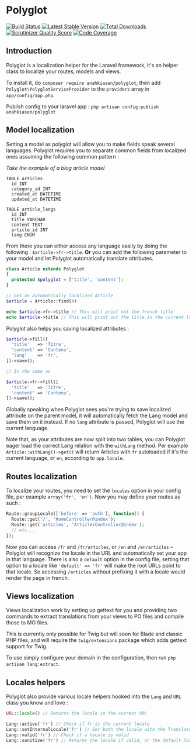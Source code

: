 # Polyglot

[![Build Status](https://travis-ci.org/Anahkiasen/polyglot.png?branch=master)](https://travis-ci.org/Anahkiasen/polyglot)
[![Latest Stable Version](https://poser.pugx.org/anahkiasen/polyglot/v/stable.png)](https://packagist.org/packages/anahkiasen/polyglot)
[![Total Downloads](https://poser.pugx.org/anahkiasen/polyglot/downloads.png)](https://packagist.org/packages/anahkiasen/polyglot)
[![Scrutinizer Quality Score](https://scrutinizer-ci.com/g/Anahkiasen/polyglot/badges/quality-score.png?s=20d9a4be6695b7677c427eab73151c1a9d803044)](https://scrutinizer-ci.com/g/Anahkiasen/polyglot/)
[![Code Coverage](https://scrutinizer-ci.com/g/Anahkiasen/polyglot/badges/coverage.png?s=f6e022cbcf1a51f82b5d9e6fb30bd1643fc70e76)](https://scrutinizer-ci.com/g/Anahkiasen/polyglot/)

## Introduction

Polyglot is a localization helper for the Laravel framework, it's an helper class to localize your routes, models and views.

To install it, do `composer require anahkiasen/polyglot`, then add `Polyglot\PolyglotServiceProvider` to the `providers` array in `app/config/app.php`.

Publish config to your laravel app : `php artisan config:publish anahkiasen/polyglot`

## Model localization

Setting a model as polyglot will allow you to make fields speak several languages. Polyglot requires you to separate common fields from localized ones assuming the following common pattern :

*Take the example of a blog article model*

    TABLE articles
      id INT
      category_id INT
      created_at DATETIME
      updated_at DATETIME

    TABLE article_langs
      id INT
      title VARCHAR
      content TEXT
      article_id INT
      lang ENUM

From there you can either access any language easily by doing the following : `$article->fr->title`.
**Or** you can add the following parameter to your model and let Polyglot automatically translate attributes.

```php
class Article extends Polyglot
{
  protected $polyglot = ['title', 'content'];
}

// Get an automatically localized Article
$article = Article::find(4)

echo $article->fr->title // This will print out the french title
echo $article->title // This will print out the title in the current language
```

Polyglot also helps you saving localized attributes :

```php
$article->fill([
  'title'   => 'Titre',
  'content' => 'Contenu',
  'lang'    => 'fr',
])->save();

// Is the same as

$article->fr->fill([
  'title'   => 'Titre',
  'content' => 'Contenu',
])->save();
```

Globally speaking when Polyglot sees you're trying to save localized attribute on the parent model, it will automatically fetch the Lang model and save them on it instead.
If no `lang` attribute is passed, Polyglot will use the current language.

Note that, as your attributes are now split into two tables, you can Polyglot eager load the correct Lang relation with the `withLang` method.
Per example `Article::withLang()->get()` will return Articles with `fr` autoloaded if it's the current language, or `en`, according to `app.locale`.

## Routes localization

To localize your routes, you need to set the `locales` option in your config file, per example `array('fr', 'en')`. Now you may define your routes as such :

```php
Route::groupLocale(['before' => 'auth'], function() {
  Route::get('/', 'HomeController@index');
  Route::get('articles', 'ArticlesController@index');
  // etc...
});
```

Now you can access `/fr` and `/fr/articles`, or `/en` and `/en/articles` – Polyglot will recognize the locale in the URL and automatically set your app in that language.
There is also a `default` option in the config file, setting that option to a locale like `'default' => 'fr'` will make the root URLs point to that locale. So accessing `/articles` without prefixing it with a locale would render the page in french.

## Views localization

Views localization work by setting up gettext for you and providing two commands to extract translations from your views to PO files and compile those to MO files.

This is currently only possible for Twig but will soon for Blade and classic PHP files, and will require the `twig/extensions` package which adds gettext support for Twig.

To use simply configure your domain in the configuration, then run `php artisan lang:extract`.

## Locales helpers

Polyglot also provide various locale helpers hooked into the `Lang` and `URL` class you know and love :

```php
URL::locale() // Returns the locale in the current URL

Lang::active('fr') // Check if fr is the current locale
Lang::setInternalLocale('fr') // Set both the locale with the Translator class and setlocale method
Lang::valid('fr') // Check if a locale is valid
Lang::sanitize('fr') // Returns the locale if valid, or the default locale if not
```
